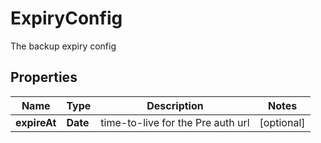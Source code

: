 

# ExpiryConfig

The backup expiry config

## Properties

Name | Type | Description | Notes
------------ | ------------- | ------------- | -------------
**expireAt** | **Date** | time-to-live for the Pre auth url |  [optional]



